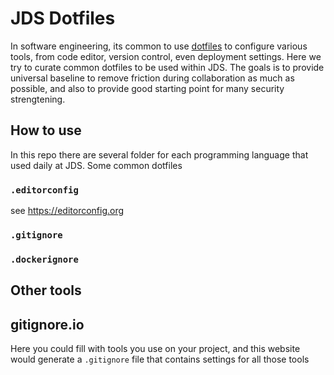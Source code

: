 # JDS Dotfiles

In software engineering, its common to use [dotfiles](https://en.wikipedia.org/wiki/Hidden_file_and_hidden_directory) to configure various tools, from code editor, version control, even deployment settings. Here we try to curate common dotfiles to be used within JDS. The goals is to provide universal baseline to remove friction during collaboration as much as possible, and also to provide good starting point for many security strengtening.

## How to use

In this repo there are several folder for each programming language that used daily at JDS. Some common dotfiles

### `.editorconfig`

see https://editorconfig.org

### `.gitignore`

### `.dockerignore`

## Other tools

## gitignore.io

Here you could fill with tools you use on your project, and this website would generate a `.gitignore` file that contains settings for all those tools
